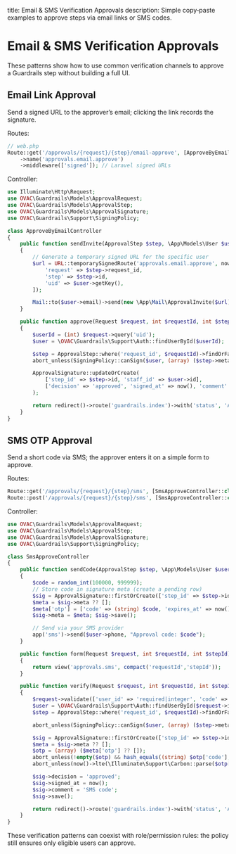 title: Email & SMS Verification Approvals
description: Simple copy‑paste examples to approve steps via email links or SMS codes.

# Email & SMS Verification Approvals

These patterns show how to use common verification channels to approve a Guardrails step without building a full UI.

## Email Link Approval

Send a signed URL to the approver’s email; clicking the link records the signature.

Routes:

```php
// web.php
Route::get('/approvals/{request}/{step}/email-approve', [ApproveByEmailController::class, 'approve'])
    ->name('approvals.email.approve')
    ->middleware(['signed']); // Laravel signed URLs
```

Controller:

```php
use Illuminate\Http\Request;
use OVAC\Guardrails\Models\ApprovalRequest;
use OVAC\Guardrails\Models\ApprovalStep;
use OVAC\Guardrails\Models\ApprovalSignature;
use OVAC\Guardrails\Support\SigningPolicy;

class ApproveByEmailController
{
    public function sendInvite(ApprovalStep $step, \App\Models\User $user)
    {
        // Generate a temporary signed URL for the specific user
        $url = URL::temporarySignedRoute('approvals.email.approve', now()->addHours(24), [
            'request' => $step->request_id,
            'step' => $step->id,
            'uid' => $user->getKey(),
        ]);

        Mail::to($user->email)->send(new \App\Mail\ApprovalInvite($url));
    }

    public function approve(Request $request, int $requestId, int $stepId)
    {
        $userId = (int) $request->query('uid');
        $user = \OVAC\Guardrails\Support\Auth::findUserById($userId);

        $step = ApprovalStep::where('request_id', $requestId)->findOrFail($stepId);
        abort_unless(SigningPolicy::canSign($user, (array) ($step->meta['signers'] ?? []), $step), 403);

        ApprovalSignature::updateOrCreate(
            ['step_id' => $step->id, 'staff_id' => $user->id],
            ['decision' => 'approved', 'signed_at' => now(), 'comment' => 'Email link']
        );

        return redirect()->route('guardrails.index')->with('status', 'Approved via email');
    }
}
```

## SMS OTP Approval

Send a short code via SMS; the approver enters it on a simple form to approve.

Routes:

```php
Route::get('/approvals/{request}/{step}/sms', [SmsApproveController::class, 'form'])->name('approvals.sms.form');
Route::post('/approvals/{request}/{step}/sms', [SmsApproveController::class, 'verify'])->name('approvals.sms.verify');
```

Controller:

```php
use OVAC\Guardrails\Models\ApprovalRequest;
use OVAC\Guardrails\Models\ApprovalStep;
use OVAC\Guardrails\Models\ApprovalSignature;
use OVAC\Guardrails\Support\SigningPolicy;

class SmsApproveController
{
    public function sendCode(ApprovalStep $step, \App\Models\User $user)
    {
        $code = random_int(100000, 999999);
        // Store code in signature meta (create a pending row)
        $sig = ApprovalSignature::firstOrCreate(['step_id' => $step->id, 'staff_id' => $user->id]);
        $meta = $sig->meta ?? [];
        $meta['otp'] = ['code' => (string) $code, 'expires_at' => now()->addMinutes(10)->toISOString()];
        $sig->meta = $meta; $sig->save();

        // Send via your SMS provider
        app('sms')->send($user->phone, "Approval code: $code");
    }

    public function form(Request $request, int $requestId, int $stepId)
    {
        return view('approvals.sms', compact('requestId','stepId'));
    }

    public function verify(Request $request, int $requestId, int $stepId)
    {
        $request->validate(['user_id' => 'required|integer', 'code' => 'required|string']);
        $user = \OVAC\Guardrails\Support\Auth::findUserById($request->integer('user_id'));
        $step = ApprovalStep::where('request_id', $requestId)->findOrFail($stepId);

        abort_unless(SigningPolicy::canSign($user, (array) ($step->meta['signers'] ?? []), $step), 403);

        $sig = ApprovalSignature::firstOrCreate(['step_id' => $step->id, 'staff_id' => $user->id]);
        $meta = $sig->meta ?? [];
        $otp = (array) ($meta['otp'] ?? []);
        abort_unless(!empty($otp) && hash_equals((string) $otp['code'], (string) $request->string('code')), 422, 'Invalid code');
        abort_unless(now()->lte(\Illuminate\Support\Carbon::parse($otp['expires_at'])), 422, 'Code expired');

        $sig->decision = 'approved';
        $sig->signed_at = now();
        $sig->comment = 'SMS code';
        $sig->save();

        return redirect()->route('guardrails.index')->with('status', 'Approved via SMS');
    }
}
```

These verification patterns can coexist with role/permission rules: the policy still ensures only eligible users can approve.

